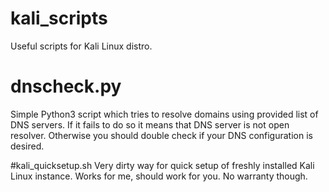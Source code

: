 kali_scripts
============

Useful scripts for Kali Linux distro.

# dnscheck.py
Simple Python3 script which tries to resolve domains using provided list of DNS servers. If it fails to do so it means that DNS server is not open resolver. Otherwise you should double check if your DNS configuration is desired.

#kali_quicksetup.sh
Very dirty way for quick setup of freshly installed Kali Linux instance. Works for me, should work for you. No warranty though.